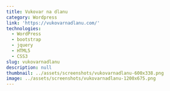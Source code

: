 ```yaml
---
title: Vukovar na dlanu
category: Wordpress
link: 'https://vukovarnadlanu.com/'
technologies:
  - WordPress
  - bootstrap
  - jquery
  - HTML5
  - CSS3
slug: vukovarnadlanu
description: null
thumbnail: ../assets/screenshots/vukovarnadlanu-600x338.png
image: ../assets/screenshots/vukovarnadlanu-1200x675.png
---
```


